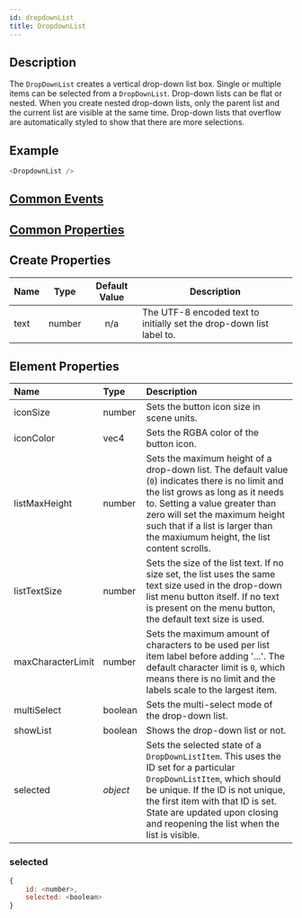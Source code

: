 ```yaml
---
id: dropdownList
title: DropdownList
---
```

## Description
The `DropDownList` creates a vertical drop-down list box. Single or multiple items can be selected from a `DropDownList`. Drop-down lists can be flat or nested. When you create nested drop-down lists, only the parent list and the current list are visible at the same time. Drop-down lists that overflow are automatically styled to show that there are more selections.

## Example

```javascript
<DropdownList />
```

## [Common Events](../types/Events.md)

## [Common Properties](../types/Properties.md)

## Create Properties

| Name | Type   | Default Value | Description                                                        |
| ---- | ------ | :-----------: | ------------------------------------------------------------------ |
| text | number |      n/a      | The UTF-8 encoded text to initially set the drop-down list label to. |

## Element Properties

| Name              | Type     | Description                                                                                                                                                                                                                                                                       |
| :---------------- | :------- | :-------------------------------------------------------------------------------------------------------------------------------------------------------------------------------------------------------------------------------------------------------------------------------- |
| iconSize          | number   | Sets the button icon size in scene units.                                                                                                                                                                                                                                         |
| iconColor         | vec4     | Sets the RGBA color of the button icon.                                                                                                                                                                                                                                           |
| listMaxHeight     | number   | Sets the maximum height of a drop-down list. The default value (`0`) indicates there is no limit and the list grows as long as it needs to. Setting a value greater than zero will set the maximum height such that if a list is larger than the maxiumum height, the list content scrolls. |
| listTextSize      | number   | Sets the size of the list text. If no size set, the list uses the same text size used in the drop-down list menu button itself. If no text is present on the menu button, the default text size is used.                                                                    |
| maxCharacterLimit | number   | Sets the maximum amount of characters to be used per list item label before adding '...'. The default character limit is `0`, which means there is no limit and the labels scale to the largest item.                                                                                    |
| multiSelect       | boolean  | Sets the multi-select mode of the drop-down list.                                                                                                                                                                                                                                 |
| showList          | boolean  | Shows the drop-down list or not.                                                                                                                                                                                                                                                     |
| selected          | _object_ | Sets the selected state of a `DropDownListItem`. This uses the ID set for a particular `DropDownListItem`, which should be unique. If the ID is not unique, the first item with that ID is set. State are updated upon closing and reopening the list when the list is visible.          |

### selected

```javascript
{
    id: <number>,
    selected: <boolean>
}
```
